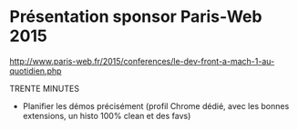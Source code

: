 Présentation sponsor Paris-Web 2015
===================================

http://www.paris-web.fr/2015/conferences/le-dev-front-a-mach-1-au-quotidien.php

TRENTE MINUTES

- Planifier les démos précisément (profil Chrome dédié, avec les bonnes extensions, un histo 100% clean et des favs)
